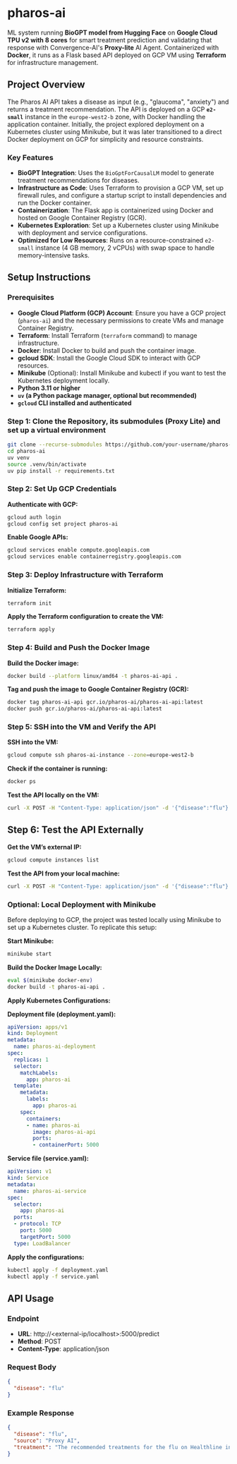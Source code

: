 # pharos-ai
ML system running **BioGPT model from Hugging Face** on **Google Cloud TPU v2 with 8 cores** for smart treatment prediction and validating that response with Convergence-AI's **Proxy-lite** AI Agent. Containerized with **Docker**, it runs as a Flask based API deployed on GCP VM using **Terraform** for infrastructure management. 

## Project Overview

The Pharos AI API takes a disease as input (e.g., "glaucoma", "anxiety") and returns a treatment recommendation. The API is deployed on a GCP **`e2-small`** instance in the `europe-west2-b` zone, with Docker handling the application container. Initially, the project explored deployment on a Kubernetes cluster using Minikube, but it was later transitioned to a direct Docker deployment on GCP for simplicity and resource constraints.

### Key Features
- **BioGPT Integration**: Uses the `BioGptForCausalLM` model to generate treatment recommendations for diseases.
- **Infrastructure as Code**: Uses Terraform to provision a GCP VM, set up firewall rules, and configure a startup script to install dependencies and run the Docker container.
- **Containerization**: The Flask app is containerized using Docker and hosted on Google Container Registry (GCR).
- **Kubernetes Exploration**: Set up a Kubernetes cluster using Minikube with deployment and service configurations.
- **Optimized for Low Resources**: Runs on a resource-constrained `e2-small` instance (4 GB memory, 2 vCPUs) with swap space to handle memory-intensive tasks.

## Setup Instructions

### Prerequisites
- **Google Cloud Platform (GCP) Account**: Ensure you have a GCP project (`pharos-ai`) and the necessary permissions to create VMs and manage Container Registry.
- **Terraform**: Install Terraform (`terraform` command) to manage infrastructure.
- **Docker**: Install Docker to build and push the container image.
- **gcloud SDK**: Install the Google Cloud SDK to interact with GCP resources.
- **Minikube** (Optional): Install Minikube and kubectl if you want to test the Kubernetes deployment locally.
- **Python 3.11 or higher**
- **`uv` (a Python package manager, optional but recommended)**
- **`gcloud` CLI installed and authenticated**

### Step 1: Clone the Repository, its submodules (Proxy Lite) and set up a virtual environment
```bash
git clone --recurse-submodules https://github.com/your-username/pharos-ai.git
cd pharos-ai
uv venv
source .venv/bin/activate
uv pip install -r requirements.txt
```

### Step 2: Set Up GCP Credentials
**Authenticate with GCP:**
```bash
gcloud auth login
gcloud config set project pharos-ai
```
**Enable Google APIs:**
```bash
gcloud services enable compute.googleapis.com
gcloud services enable containerregistry.googleapis.com
```

### Step 3: Deploy Infrastructure with Terraform
**Initialize Terraform:**
```bash
terraform init
```

**Apply the Terraform configuration to create the VM:**
```bash
terraform apply
```
### Step 4: Build and Push the Docker Image
**Build the Docker image:**
```bash
docker build --platform linux/amd64 -t pharos-ai-api .
```

**Tag and push the image to Google Container Registry (GCR):**
```bash
docker tag pharos-ai-api gcr.io/pharos-ai/pharos-ai-api:latest
docker push gcr.io/pharos-ai/pharos-ai-api:latest
```

### Step 5: SSH into the VM and Verify the API

**SSH into the VM:**
```bash
gcloud compute ssh pharos-ai-instance --zone=europe-west2-b
```
**Check if the container is running:**
```bash
docker ps
```
**Test the API locally on the VM:**
```bash
curl -X POST -H "Content-Type: application/json" -d '{"disease":"flu"}' http://localhost:5000/predict
```

## Step 6: Test the API Externally
**Get the VM’s external IP:**
```bash
gcloud compute instances list
```
**Test the API from your local machine:**
```bash
curl -X POST -H "Content-Type: application/json" -d '{"disease":"flu"}' http://<external-ip>:5000/predict
```

### Optional: Local Deployment with Minikube
Before deploying to GCP, the project was tested locally using Minikube to set up a Kubernetes cluster. To replicate this setup:

**Start Minikube:**
```bash
minikube start
```
**Build the Docker Image Locally:**
```bash
eval $(minikube docker-env)
docker build -t pharos-ai-api .
```

**Apply Kubernetes Configurations:**

**Deployment file (deployment.yaml):**
```yaml
apiVersion: apps/v1
kind: Deployment
metadata:
  name: pharos-ai-deployment
spec:
  replicas: 1
  selector:
    matchLabels:
      app: pharos-ai
  template:
    metadata:
      labels:
        app: pharos-ai
    spec:
      containers:
      - name: pharos-ai
        image: pharos-ai-api
        ports:
        - containerPort: 5000
```
**Service file (service.yaml):**
```yaml
apiVersion: v1
kind: Service
metadata:
  name: pharos-ai-service
spec:
  selector:
    app: pharos-ai
  ports:
  - protocol: TCP
    port: 5000
    targetPort: 5000
  type: LoadBalancer
```
**Apply the configurations:**
```bash
kubectl apply -f deployment.yaml
kubectl apply -f service.yaml
```

## API Usage
### Endpoint
- **URL**: http://\<external-ip/localhost>:5000/predict
- **Method**: POST
- **Content-Type**: application/json

### Request Body
```json
{
  "disease": "flu"
}
```
### Example Response
```json
{
  "disease": "flu",
  "source": "Proxy AI",
  "treatment": "The recommended treatments for the flu on Healthline involve relieving major symptoms until the body clears the infection. Antibiotics are not typically effective because the flu is caused by a virus. Your doctor may prescribe antibiotics for secondary bacterial infections. The primary treatments include plenty of rest and fluids, with self-care options such as taking a cool bath, using over-the-counter pain relievers, eating regular meals, gargling with warm salt water, avoiding alcohol, and stopping smoking if applicable."
}
```